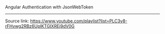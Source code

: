 Angular Authentication with JsonWebToken
______
Source link: https://www.youtube.com/playlist?list=PLC3y8-rFHvwg2RBz6UplKTGIXREj9dV0G
